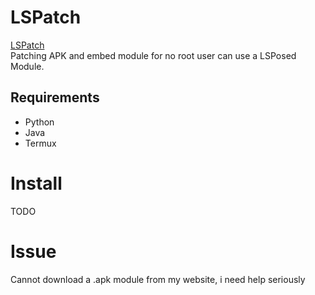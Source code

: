 # LSPatch
[LSPatch](https://github.com/LSPosed/LSPatch)\
Patching APK and embed module for no root user can use a LSPosed Module.

## Requirements
* Python
* Java
* Termux

# Install
TODO

# Issue
Cannot download a .apk module from my website, i need help seriously